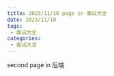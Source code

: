 ```yaml
---
title: 2023/11/10 page in 面试大全
date: 2023/11/10
tags:
 - 面试大全
categories:
 - 面试大全
---
```


second page in 后端